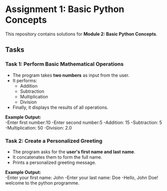 # Assignment 1: Basic Python Concepts  

This repository contains solutions for **Module 2: Basic Python Concepts**.  

## Tasks  

### Task 1: Perform Basic Mathematical Operations  
- The program takes **two numbers** as input from the user.  
- It performs:  
  - Addition  
  - Subtraction  
  - Multiplication  
  - Division  
- Finally, it displays the results of all operations.  

**Example Output:**  
-Enter first number:10
-Enter second number:5
-Addition:  15
-Subtraction:  5
-Multiplication:  50
-Division:  2.0

### Task 2: Create a Personalized Greeting  
- The program asks for the **user's first name and last name**.  
- It concatenates them to form the full name.  
- Prints a personalized greeting message.  

**Example Output:**  
-Enter your first name: John
-Enter your last name: Doe
-Hello, John Doe! welcome to the python programme.
